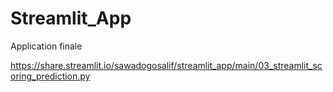 # Streamlit_App

Application finale

https://share.streamlit.io/sawadogosalif/streamlit_app/main/03_streamlit_scoring_prediction.py
